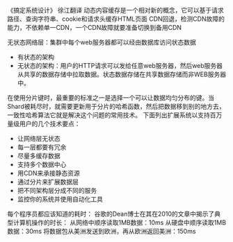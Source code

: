 《搞定系统设计》 徐江翻译
动态内容缓存是一个相对新的概念，它可以基于请求路径、查询字符串、cookie和请求头缓存HTML页面
CDN回退，检测CDN故障的能力，不依赖单一CDN，一个CDN故障就要准备切换到备用CDN

无状态网络层：集群中每个web服务器都可以经由数据库访问状态数据
- 有状态的架构
- 无状态的架构：用户的HTTP请求可以发给任意web服务器，然后web服务器从共享的数据存储中拉取数据。状态数据存储在共享数据存储而非WEB服务器中。

在使用分片键时，最重要的标准之一是选择一个可以让数据均匀分布的键。当Shard被耗尽时，就需要更新用于分片的哈希函数，然后把数据移到别的地方去，一致性哈希算法它就是解决这个问题的常用技术。
下面列出扩展系统以支持百万量级用户的几个技术要点：
- 让网络层无状态
- 每一层都要有冗余
- 尽量多缓存数据
- 支持多个数据中心
- 用CDN来承接静态资源
- 通过分片来扩展数据层
- 把不同架构层分成不同的服务
- 监控你的系统并使用自动化工具

每个程序员都应该知道的耗时：
谷歌的Dean博士在其在2010的文章中揭示了典型计算机操作的时长：
从网络中顺序读取1MB数据：10ms
从硬盘中顺序读取1MB数据：30ms
将数据包从美洲发送到欧洲，再从欧洲返回美洲：150ms